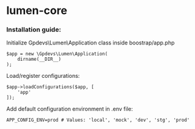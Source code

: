 # lumen-core

### Installation guide:

Initialize Gpdevs\Lumen\Application class inside boostrap/app.php
```
$app = new \Gpdevs\Lumen\Application(
    dirname(__DIR__)
);
```

Load/register configurations:
```
$app->loadConfigurations($app, [
    'app'
]);
```


Add default configuration environment in .env file:
```
APP_CONFIG_ENV=prod # Values: 'local', 'mock', 'dev', 'stg', 'prod'
```
